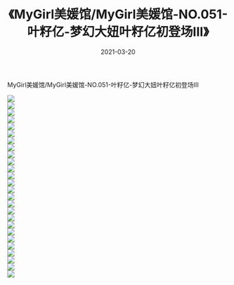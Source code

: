 ﻿---
layout: post
title:  《MyGirl美媛馆/MyGirl美媛馆-NO.051-叶籽亿-梦幻大妞叶籽亿初登场III》
date:   2021-03-20
img: http://pic.660000.xyz/1:/网络美图/2021/MyGirl美媛馆/MyGirl美媛馆-NO.051-叶籽亿-梦幻大妞叶籽亿初登场III/000.jpg
categories: [美女, 清纯, 唯美]
---

MyGirl美媛馆/MyGirl美媛馆-NO.051-叶籽亿-梦幻大妞叶籽亿初登场III

 ![](http://pic.660000.xyz/1:/网络美图/2021/MyGirl美媛馆/MyGirl美媛馆-NO.051-叶籽亿-梦幻大妞叶籽亿初登场III/001.jpg) <br>![](http://pic.660000.xyz/1:/网络美图/2021/MyGirl美媛馆/MyGirl美媛馆-NO.051-叶籽亿-梦幻大妞叶籽亿初登场III/002.jpg) <br>![](http://pic.660000.xyz/1:/网络美图/2021/MyGirl美媛馆/MyGirl美媛馆-NO.051-叶籽亿-梦幻大妞叶籽亿初登场III/003.jpg) <br>![](http://pic.660000.xyz/1:/网络美图/2021/MyGirl美媛馆/MyGirl美媛馆-NO.051-叶籽亿-梦幻大妞叶籽亿初登场III/004.jpg) <br>![](http://pic.660000.xyz/1:/网络美图/2021/MyGirl美媛馆/MyGirl美媛馆-NO.051-叶籽亿-梦幻大妞叶籽亿初登场III/005.jpg) <br>![](http://pic.660000.xyz/1:/网络美图/2021/MyGirl美媛馆/MyGirl美媛馆-NO.051-叶籽亿-梦幻大妞叶籽亿初登场III/006.jpg) <br>![](http://pic.660000.xyz/1:/网络美图/2021/MyGirl美媛馆/MyGirl美媛馆-NO.051-叶籽亿-梦幻大妞叶籽亿初登场III/007.jpg) <br>![](http://pic.660000.xyz/1:/网络美图/2021/MyGirl美媛馆/MyGirl美媛馆-NO.051-叶籽亿-梦幻大妞叶籽亿初登场III/008.jpg) <br>![](http://pic.660000.xyz/1:/网络美图/2021/MyGirl美媛馆/MyGirl美媛馆-NO.051-叶籽亿-梦幻大妞叶籽亿初登场III/009.jpg) <br>![](http://pic.660000.xyz/1:/网络美图/2021/MyGirl美媛馆/MyGirl美媛馆-NO.051-叶籽亿-梦幻大妞叶籽亿初登场III/010.jpg) <br>![](http://pic.660000.xyz/1:/网络美图/2021/MyGirl美媛馆/MyGirl美媛馆-NO.051-叶籽亿-梦幻大妞叶籽亿初登场III/011.jpg) <br>![](http://pic.660000.xyz/1:/网络美图/2021/MyGirl美媛馆/MyGirl美媛馆-NO.051-叶籽亿-梦幻大妞叶籽亿初登场III/012.jpg) <br>![](http://pic.660000.xyz/1:/网络美图/2021/MyGirl美媛馆/MyGirl美媛馆-NO.051-叶籽亿-梦幻大妞叶籽亿初登场III/013.jpg) <br>![](http://pic.660000.xyz/1:/网络美图/2021/MyGirl美媛馆/MyGirl美媛馆-NO.051-叶籽亿-梦幻大妞叶籽亿初登场III/014.jpg) <br>![](http://pic.660000.xyz/1:/网络美图/2021/MyGirl美媛馆/MyGirl美媛馆-NO.051-叶籽亿-梦幻大妞叶籽亿初登场III/015.jpg) <br>![](http://pic.660000.xyz/1:/网络美图/2021/MyGirl美媛馆/MyGirl美媛馆-NO.051-叶籽亿-梦幻大妞叶籽亿初登场III/016.jpg) <br>![](http://pic.660000.xyz/1:/网络美图/2021/MyGirl美媛馆/MyGirl美媛馆-NO.051-叶籽亿-梦幻大妞叶籽亿初登场III/017.jpg) <br>![](http://pic.660000.xyz/1:/网络美图/2021/MyGirl美媛馆/MyGirl美媛馆-NO.051-叶籽亿-梦幻大妞叶籽亿初登场III/018.jpg) <br>![](http://pic.660000.xyz/1:/网络美图/2021/MyGirl美媛馆/MyGirl美媛馆-NO.051-叶籽亿-梦幻大妞叶籽亿初登场III/019.jpg) <br>![](http://pic.660000.xyz/1:/网络美图/2021/MyGirl美媛馆/MyGirl美媛馆-NO.051-叶籽亿-梦幻大妞叶籽亿初登场III/020.jpg) <br>![](http://pic.660000.xyz/1:/网络美图/2021/MyGirl美媛馆/MyGirl美媛馆-NO.051-叶籽亿-梦幻大妞叶籽亿初登场III/021.jpg) <br>![](http://pic.660000.xyz/1:/网络美图/2021/MyGirl美媛馆/MyGirl美媛馆-NO.051-叶籽亿-梦幻大妞叶籽亿初登场III/022.jpg) <br>![](http://pic.660000.xyz/1:/网络美图/2021/MyGirl美媛馆/MyGirl美媛馆-NO.051-叶籽亿-梦幻大妞叶籽亿初登场III/023.jpg) <br>![](http://pic.660000.xyz/1:/网络美图/2021/MyGirl美媛馆/MyGirl美媛馆-NO.051-叶籽亿-梦幻大妞叶籽亿初登场III/024.jpg) <br>![](http://pic.660000.xyz/1:/网络美图/2021/MyGirl美媛馆/MyGirl美媛馆-NO.051-叶籽亿-梦幻大妞叶籽亿初登场III/025.jpg) <br>![](http://pic.660000.xyz/1:/网络美图/2021/MyGirl美媛馆/MyGirl美媛馆-NO.051-叶籽亿-梦幻大妞叶籽亿初登场III/026.jpg) <br>